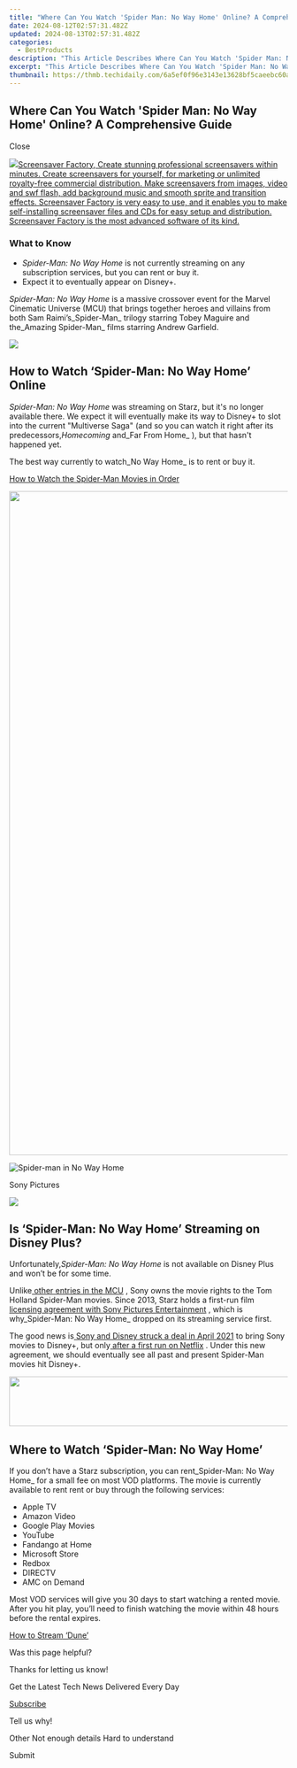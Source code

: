 ```yaml
---
title: "Where Can You Watch 'Spider Man: No Way Home' Online? A Comprehensive Guide"
date: 2024-08-12T02:57:31.482Z
updated: 2024-08-13T02:57:31.482Z
categories:
  - BestProducts
description: "This Article Describes Where Can You Watch 'Spider Man: No Way Home' Online? A Comprehensive Guide"
excerpt: "This Article Describes Where Can You Watch 'Spider Man: No Way Home' Online? A Comprehensive Guide"
thumbnail: https://thmb.techidaily.com/6a5ef0f96e3143e13628bf5caeebc60a8c5be5cea41d7e7c6dca8a665b151ae2.jpg
---
```


## Where Can You Watch 'Spider Man: No Way Home' Online? A Comprehensive Guide

Close 

<!-- affiliate ads begin -->
<a href="https://secure.2checkout.com/order/checkout.php?PRODS=194977&QTY=1&AFFILIATE=108875&CART=1"><img src="https://www.blumentals.net/scrfactory/images/screensaver-software.png" border="0">Screensaver Factory, Create stunning professional screensavers within minutes. Create screensavers for yourself, for marketing or unlimited royalty-free commercial distribution. Make screensavers from images, video and swf flash, add background music and smooth sprite and transition effects. Screensaver Factory is very easy to use, and it enables you to make self-installing screensaver files and CDs for easy setup and distribution. Screensaver Factory is the most advanced software of its kind.</a>
<!-- affiliate ads end -->
###  What to Know

* _Spider-Man: No Way Home_ is not currently streaming on any subscription services, but you can rent or buy it.
* Expect it to eventually appear on Disney+.

_Spider-Man: No Way Home_ is a massive crossover event for the Marvel Cinematic Universe (MCU) that brings together heroes and villains from both Sam Raimi’s_Spider-Man_ trilogy starring Tobey Maguire and the_Amazing Spider-Man_ films starring Andrew Garfield.  

<!-- affiliate ads begin -->
<a href="https://shop.mondly.com/affiliate.php?ACCOUNT=ATISTUDI&AFFILIATE=108875&PATH=https%3A%2F%2Fwww.mondly.com%3FAFFILIATE%3D108875%26RESOURCE%3D%2BEducational%2B970x90%2B"><img src="https://secure.avangate.com/images/merchant/69c418c33ec2e1a4267fa9bb77fa1428/educational-970x90.gif" border="0"></a>
<!-- affiliate ads end -->
##  How to Watch ‘Spider-Man: No Way Home’ Online 

_Spider-Man: No Way Home_ was streaming on Starz, but it's no longer available there. We expect it will eventually make its way to Disney+ to slot into the current "Multiverse Saga" (and so you can watch it right after its predecessors,_Homecoming_ and_Far From Home_ ), but that hasn't happened yet.

 The best way currently to watch_No Way Home_ is to rent or buy it.

[  How to Watch the Spider-Man Movies in Order ](https://www.lifewire.com/watch-spider-man-movies-in-order-5704888) 

<!-- affiliate ads begin -->
<a href="https://engwe.pxf.io/c/5597632/2093504/25579" target="_top" id="2093504"><img src="//a.impactradius-go.com/display-ad/25579-2093504" border="0" alt="" width="1200" height="1200"/></a><img height="0" width="0" src="https://imp.pxf.io/i/5597632/2093504/25579" style="position:absolute;visibility:hidden;" border="0" />
<!-- affiliate ads end -->
![Spider-man in No Way Home](https://www.lifewire.com/thmb/lakSPZ4YxVHb7_SCLPT9cXPFvAE=/1500x0/filters:no_upscale():max_bytes(150000):strip_icc():format(webp)/spider-man-no-way-home-4c0dfa0334fb4d76a43c02ab15c76565.jpg) 

Sony Pictures

<!-- affiliate ads begin -->
<a href="https://store.massmailsoftware.com/order/checkout.php?PRODS=2069351&QTY=1&AFFILIATE=108875&CART=1"><img src="https://secure.avangate.com/images/merchant/dc87c13749315c7217cdc4ac692e704c/banera_for_partners-24_%282%29.jpg" border="0"></a>
<!-- affiliate ads end -->
##  Is ‘Spider-Man: No Way Home’ Streaming on Disney Plus? 

 Unfortunately,_Spider-Man: No Way Home_ is not available on Disney Plus and won’t be for some time.

 Unlike[ other entries in the MCU](https://www.lifewire.com/watch-marvel-movies-in-order-online-5077381) , Sony owns the movie rights to the Tom Holland Spider-Man movies. Since 2013, Starz holds a first-run film[ licensing agreement with Sony Pictures Entertainment](https://www.sonypictures.com/corp/press%5Freleases/2013/02%5F13/021113%5Fstarz.html) , which is why_Spider-Man: No Way Home_ dropped on its streaming service first.

 The good news is[ Sony and Disney struck a deal in April 2021](https://variety.com/2021/tv/news/disney-sony-marvel-spiderman-movie-deal-1234957207/) to bring Sony movies to Disney+, but only[ after a first run on Netflix](https://variety.com/2021/film/news/netflix-sony-pictures-pay-1-starz-output-1234946413/) . Under this new agreement, we should eventually see all past and present Spider-Man movies hit Disney+.

<!-- affiliate ads begin -->
<a href="https://zonlipartnershipprogram.pxf.io/c/5597632/1596691/17882" target="_top" id="1596691"><img src="//a.impactradius-go.com/display-ad/17882-1596691" border="0" alt="" width="728" height="90"/></a><img height="0" width="0" src="https://imp.pxf.io/i/5597632/1596691/17882" style="position:absolute;visibility:hidden;" border="0" />
<!-- affiliate ads end -->
##  Where to Watch ‘Spider-Man: No Way Home’ 

 If you don’t have a Starz subscription, you can rent_Spider-Man: No Way Home_ for a small fee on most VOD platforms. The movie is currently available to rent rent or buy through the following services:  

* Apple TV
* Amazon Video
* Google Play Movies
* YouTube
* Fandango at Home
* Microsoft Store
* Redbox
* DIRECTV
* AMC on Demand

 Most VOD services will give you 30 days to start watching a rented movie. After you hit play, you’ll need to finish watching the movie within 48 hours before the rental expires. 

[ How to Stream ‘Dune’ ](https://www.lifewire.com/how-to-stream-dune-6260356) 

Was this page helpful?

Thanks for letting us know!

 Get the Latest Tech News Delivered Every Day

[ Subscribe ](https://www.lifewire.com/#) 

Tell us why!

 Other  Not enough details  Hard to understand 

 Submit 

<ins class="adsbygoogle"
     style="display:block"
     data-ad-format="autorelaxed"
     data-ad-client="ca-pub-7571918770474297"
     data-ad-slot="1223367746"></ins>



<ins class="adsbygoogle"
     style="display:block"
     data-ad-client="ca-pub-7571918770474297"
     data-ad-slot="8358498916"
     data-ad-format="auto"
     data-full-width-responsive="true"></ins>


